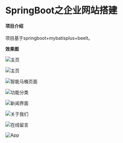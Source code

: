 # SpringBoot之企业网站搭建

#### 项目介绍

项目基于springboot+mybatisplus+beelt。

 **效果图** 

![主页](https://images.gitee.com/uploads/images/2019/0423/090907_5a536a65_1654084.png "1.png")

![主页](https://images.gitee.com/uploads/images/2019/0423/091018_2e31ac29_1654084.png "2.png")


![智能马桶页面](https://images.gitee.com/uploads/images/2019/0423/091231_f9883fca_1654084.png "3.png")


![功能分类](https://images.gitee.com/uploads/images/2019/0423/091355_2a8cbc66_1654084.png "4.png")


![新闻界面](https://images.gitee.com/uploads/images/2019/0423/091519_b1253752_1654084.png "5.png")

![关于我们](https://images.gitee.com/uploads/images/2019/0423/091608_608d8417_1654084.png "6.png")

![在线留言](https://images.gitee.com/uploads/images/2019/0423/091700_505dca60_1654084.png "7.png")

![App](https://images.gitee.com/uploads/images/2019/0423/091829_0527ff53_1654084.png "8.png")
